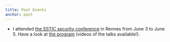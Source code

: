 ```yaml
---
title: Past Events
anchor: past
---
```


* I attended
  [the SSTIC security conference](https://www.sstic.org/)
  in Rennes from June 3 to June 5.
  Have a look at
  [the program](https://www.sstic.org/2015/programme/)
  (videos of the talks available!).

